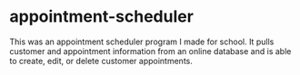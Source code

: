 # appointment-scheduler

This was an appointment scheduler program I made for school. It pulls customer and appointment information from an online database and is able to create, edit, or delete customer appointments.
